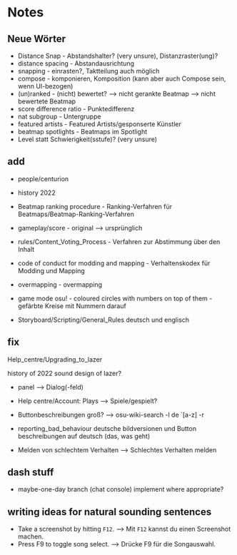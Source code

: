 # Notes

## Neue Wörter

- Distance Snap - Abstandshalter? (very unsure), Distanzraster(ung)?
- distance spacing - Abstandausrichtung
- snapping - einrasten?, Taktteilung auch möglich
- compose - komponieren, Komposition (kann aber auch Compose sein, wenn UI-bezogen)
- (un)ranked - (nicht) bewertet? --> nicht gerankte Beatmap --> nicht bewertete Beatmap
- score difference ratio - Punktedifferenz
- nat subgroup - Untergruppe
- featured artists - Featured Artists/gesponserte Künstler
- beatmap spotlights - Beatmaps im Spotlight
- Level statt Schwierigkeit(sstufe)? (very unsure)

## add

- people/centurion
- history 2022

- Beatmap ranking procedure - Ranking-Verfahren für Beatmaps/Beatmap-Ranking-Verfahren
- gameplay/score - original --> ursprünglich
- rules/Content_Voting_Process - Verfahren zur Abstimmung über den Inhalt
- code of conduct for modding and mapping - Verhaltenskodex für Modding und Mapping
- overmapping - overmapping
- game mode osu! - coloured circles with numbers on top of them - gefärbte Kreise mit Nummern darauf
- Storyboard/Scripting/General_Rules deutsch und englisch

## fix

Help_centre/Upgrading_to_lazer

history of 2022 sound design of lazer?

- panel --> Dialog(-feld)

- Help centre/Account: Plays --> Spiele/gespielt?
- Buttonbeschreibungen groß? --> osu-wiki-search -l de `[a-z] -r
- reporting_bad_behaviour deutsche bildversionen und Button beschreibungen auf deutsch (das, was geht)
- Melden von schlechtem Verhalten --> Schlechtes Verhalten melden

## dash stuff

- maybe-one-day branch (chat console) implement where appropriate?

## writing ideas for natural sounding sentences

- Take a screenshot by hitting `F12`. --> Mit `F12` kannst du einen Screenshot machen.
- Press F9 to toggle song select. --> Drücke F9 für die Songauswahl.
